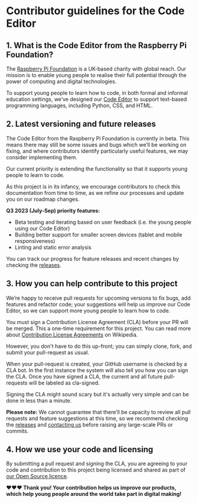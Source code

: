 # Contributor guidelines for the Code Editor

## 1. What is the Code Editor from the Raspberry Pi Foundation?

The [Raspberry Pi Foundation](https://www.raspberrypi.org/about/) is a UK-based charity with global reach. Our mission is to enable young people to realise their full potential through the power of computing and digital technologies.

To support young people to learn how to code, in both formal and informal education settings, we’ve designed our [Code Editor][production] to support text-based programming languages, including Python, CSS, and HTML.

## 2. Latest versioning and future releases

The Code Editor from the Raspberry Pi Foundation is currently in beta. This means there may still be some issues and bugs which we’ll be working on fixing, and where contributors identify particularly useful features, we may consider implementing them. 

Our current priority is extending the functionality so that it supports young people to learn to code.

As this project is in its infancy, we encourage contributors to check this documentation from time to time, as we refine our processes and update you on our roadmap changes.

**Q3 2023 (July-Sep) priority features:**
- Beta testing and iterating based on user feedback (i.e. the young people using our Code Editor)
- Building better support for smaller screen devices (tablet and mobile responsiveness)
- Linting and static error analysis

You can track our progress for feature releases and recent changes by checking the [releases].

## 3. How you can help contribute to this project

We’re happy to receive pull requests for upcoming versions to fix bugs, add features and refactor code; your suggestions will help us improve our Code Editor, so we can support more young people to learn how to code. 

You must sign a Contribution License Agreement (CLA) before your PR will be merged. This a one-time requirement for this project. You can read more about [Contribution License Agreements](https://en.wikipedia.org/wiki/Contributor_License_Agreement) on Wikipedia.

However, you don't have to do this up-front; you can simply clone, fork, and submit your pull-request as usual.

When your pull-request is created, your GitHub username is checked by a CLA bot. In the first instance the system will also tell you how you can sign the CLA. Once you have signed a CLA, the current and all future pull-requests will be labeled as cla-signed.

Signing the CLA might sound scary but it's actually very simple and can be done in less than a minute.

**Please note:** We cannot guarantee that there’ll be capacity to review all pull requests and feature suggestions at this time, so we recommend checking the [releases] and [contacting us](mailto:web@raspberrypi.org) before raising any large-scale PRs or commits.

## 4. How we use your code and licensing

By submitting a pull request and signing the CLA, you are agreeing to your code and contribution to this project being licensed and shared as part of [our Open Source licence][licence].
 
**♥️♥️♥️  Thank you!  Your contribution helps us improve our products, which help young people around the world take part in digital making!**

[production]: https://editor.raspberrypi.org
[readme]: /README.md
[releases]: https://github.com/RaspberryPiFoundation/editor-api/releases
[licence]: /COPYRIGHT
